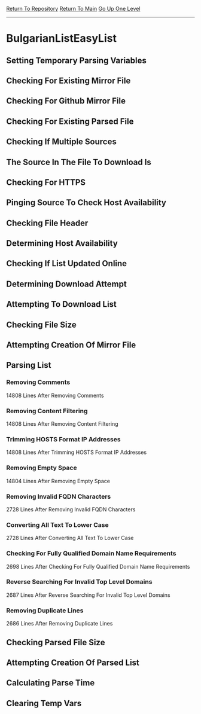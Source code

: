 [Return To Repository](https://github.com/deathbybandaid/piholeparser/)
[Return To Main](https://github.com/deathbybandaid/piholeparser/blob/master/RecentRunLogs/Mainlog.md)
[Go Up One Level](https://github.com/deathbybandaid/piholeparser/blob/master/RecentRunLogs/TopLevelScripts/30-Processing-External-Blacklists.md)
____________________________________
# BulgarianListEasyList
## Setting Temporary Parsing Variables
## Checking For Existing Mirror File
## Checking For Github Mirror File
## Checking For Existing Parsed File
## Checking If Multiple Sources
## The Source In The File To Download Is
## Checking For HTTPS
## Pinging Source To Check Host Availability
## Checking File Header
## Determining Host Availability
## Checking If List Updated Online
## Determining Download Attempt
## Attempting To Download List
## Checking File Size
## Attempting Creation Of Mirror File
## Parsing List
### Removing Comments
14808 Lines After Removing Comments
### Removing Content Filtering
14808 Lines After Removing Content Filtering
### Trimming HOSTS Format IP Addresses
14808 Lines After Trimming HOSTS Format IP Addresses
### Removing Empty Space
14804 Lines After Removing Empty Space
### Removing Invalid FQDN Characters
2728 Lines After Removing Invalid FQDN Characters
### Converting All Text To Lower Case
2728 Lines After Converting All Text To Lower Case
### Checking For Fully Qualified Domain Name Requirements
2698 Lines After Checking For Fully Qualified Domain Name Requirements
### Reverse Searching For Invalid Top Level Domains
2687 Lines After Reverse Searching For Invalid Top Level Domains
### Removing Duplicate Lines
2686 Lines After Removing Duplicate Lines
## Checking Parsed File Size
## Attempting Creation Of Parsed List
## Calculating Parse Time
## Clearing Temp Vars
